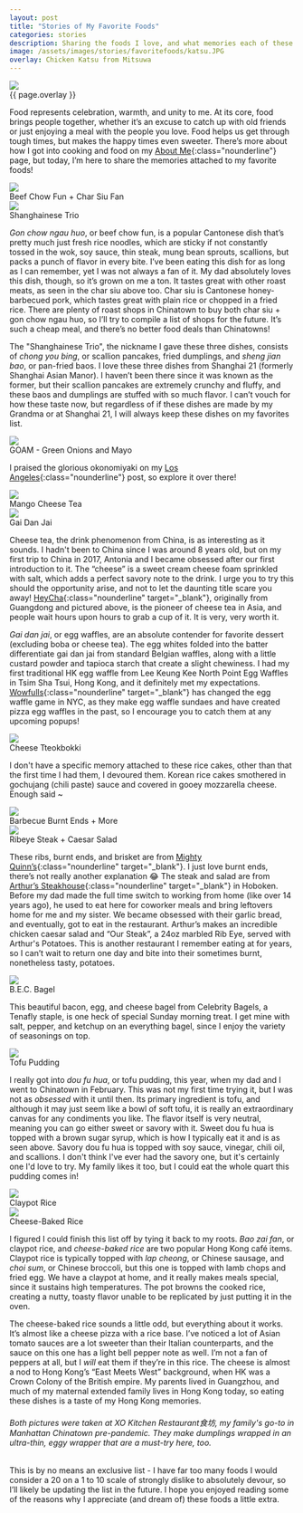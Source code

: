 ```yaml
---
layout: post
title: "Stories of My Favorite Foods"
categories: stories
description: Sharing the foods I love, and what memories each of these foods hold. From Okonomiyaki to Cheese Baked Rice to Cheese Tea, see them all!
image: /assets/images/stories/favoritefoods/katsu.JPG
overlay: Chicken Katsu from Mitsuwa
---
```

<div class="singleimagecontainer">
    <img src="{{ page.image }}" class="image">
    <div class="singleimageoverlay">{{ page.overlay }}</div>    
</div>

Food represents celebration, warmth, and unity to me. At its core, food brings people together, whether it’s an excuse to catch up with old friends or just enjoying a meal with the people you love. Food helps us get through tough times, but makes the happy times even sweeter. There’s more about how I got into cooking and food on my [About Me](/aboutme.html){:class="nounderline"} page, but today, I’m here to share the memories attached to my favorite foods!

<div class="flex-container">
  <div class="flex-item">
        <img src="/assets/images/beyond/china/gzcafe.JPG" class="image">
        <div class="flexoverlay">Beef Chow Fun + Char Siu Fan</div>
  </div>
  <div class="flex-item">
        <img src="/assets/images/stories/favoritefoods/triodumpling.jpg" class="image">
        <div class="flexoverlay">Shanghainese Trio</div>
  </div>
</div>

*Gon chow ngau huo*, or beef chow fun, is a popular Cantonese dish that’s pretty much just fresh rice noodles, which are sticky if not constantly tossed in the wok, soy sauce, thin steak, mung bean sprouts, scallions, but packs a punch of flavor in every bite. I’ve been eating this dish for as long as I can remember, yet I was not always a fan of it. My dad absolutely loves this dish, though, so it’s grown on me a ton. It tastes great with other roast meats, as seen in the char siu above too. Char siu is Cantonese honey-barbecued pork, which tastes great with plain rice or chopped in a fried rice. There are plenty of roast shops in Chinatown to buy both char siu + gon chow ngau huo, so I’ll try to compile a list of shops for the future. It’s such a cheap meal, and there’s no better food deals than Chinatowns!

The "Shanghainese Trio", the nickname I gave these three dishes, consists of *chong you bing*, or scallion pancakes, fried dumplings, and *sheng jian bao*, or pan-fried baos. I love these three dishes from Shanghai 21 (formerly Shanghai Asian Manor). I haven’t been there since it was known as the former, but their scallion pancakes are extremely crunchy and fluffy, and these baos and dumplings are stuffed with so much flavor. I can’t vouch for how these taste now, but regardless of if these dishes are made by my Grandma or at Shanghai 21, I will always keep these dishes on my favorites list.

<div class="singleimagecontainer">
    <img src="/assets/images/beyond/losangeles/okonomiyaki.JPG" class="image">
    <div class="singleimageoverlay">
        GOAM - Green Onions and Mayo
    </div>
</div>

I praised the glorious okonomiyaki on my [Los Angeles](/beyond/losangeles#okonomiyaki){:class="nounderline"} post, so explore it over there!

<div class="flex-container">
  <div class="flex-item">
        <img src="/assets/images/beyond/china/cheesetea.jpg" class="image">
        <div class="flexoverlay">Mango Cheese Tea</div>
  </div>
  <div class="flex-item">
        <img src="/assets/images/beyond/hongkong/hkwaffle.jpg" class="image">
        <div class="flexoverlay">Gai Dan Jai</div>
  </div>
</div>

Cheese tea, the drink phenomenon from China, is as interesting as it sounds. I hadn't been to China since I was around 8 years old, but on my first trip to China in 2017, Antonia and I became obsessed after our first introduction to it. The “cheese” is a sweet cream cheese foam sprinkled with salt, which adds a perfect savory note to the drink. I urge you to try this should the opportunity arise, and not to let the daunting title scare you away! [HeyCha](https://www.heytea.com/aboutUsEn.html){:class="nounderline" target="_blank"}, originally from Guangdong and pictured above, is the pioneer of cheese tea in Asia, and people wait hours upon hours to grab a cup of it. It is very, very worth it. 

*Gai dan jai*, or egg waffles, are an absolute contender for favorite dessert (excluding boba or cheese tea). The egg whites folded into the batter differentiate gai dan jai from standard Belgian waffles, along with a little custard powder and tapioca starch that create a slight chewiness. I had my first traditional HK egg waffle from Lee Keung Kee North Point Egg Waffles in Tsim Sha Tsui, Hong Kong, and it definitely met my expectations. [Wowfulls](http://wowfulls.com/){:class="nounderline" target="_blank"} has changed the egg waffle game in NYC, as they make egg waffle sundaes and have created pizza egg waffles in the past, so I encourage you to catch them at any upcoming popups!

<div class="singleimagecontainer">
    <img src="/assets/images/stories/favoritefoods/tteokbokki.JPG" class="image">
    <div class="singleimageoverlay">
        Cheese Tteokbokki
    </div>    
</div>

I don't have a specific memory attached to these rice cakes, other than that the first time I had them, I devoured them. Korean rice cakes smothered in gochujang (chili paste) sauce and covered in gooey mozzarella cheese. Enough said ~

<div class="flex-container">
  <div class="flex-item">
        <img src="/assets/images/stories/favoritefoods/mightyquinns.jpg" class="image">
        <div class="flexoverlay">Barbecue Burnt Ends + More</div>
  </div>
  <div class="flex-item">
        <img src="/assets/images/stories/favoritefoods/arthurssteak.JPG" class="image">
        <div class="flexoverlay">Ribeye Steak + Caesar Salad</div>
  </div>
</div>

These ribs, burnt ends, and brisket are from [Mighty Quinn’s](https://www.mightyquinnsbbq.com/){:class="nounderline" target="_blank"}. I just love burnt ends, there’s not really another explanation 😂 The steak and salad are from [Arthur’s Steakhouse](https://arthurshoboken.com/){:class="nounderline" target="_blank"} in Hoboken. Before my dad made the full time switch to working from home (like over 14 years ago), he used to eat here for coworker meals and bring leftovers home for me and my sister. We became obsessed with their garlic bread, and eventually, got to eat in the restaurant. Arthur’s makes an incredible chicken caesar salad and “Our Steak”, a 24oz marbled Rib Eye, served with Arthur's Potatoes. This is another restaurant I remember eating at for years, so I can’t wait to return one day and bite into their sometimes burnt, nonetheless tasty, potatoes. 

<div class="singleimagecontainer">
    <img src="/assets/images/stories/favoritefoods/becbagel.jpg" class="image">
    <div class="singleimageoverlay">
        B.E.C. Bagel
    </div>    
</div>

This beautiful bacon, egg, and cheese bagel from Celebrity Bagels, a Tenafly staple, is one heck of special Sunday morning treat. I get mine with salt, pepper, and ketchup on an everything bagel, since I enjoy the variety of seasonings on top.

<div class="singleimagecontainer">
    <img src="/assets/images/stories/favoritefoods/tofupudding.jpg" class="image">
    <div class="singleimageoverlay">
        Tofu Pudding
    </div>    
</div>

I really got into *dou fu hua*, or tofu pudding, this year, when my dad and I went to Chinatown in February. This was not my first time trying it, but I was not as *obsessed* with it until then. Its primary ingredient is tofu, and although it may just seem like a bowl of soft tofu, it is really an extraordinary canvas for any condiments you like. The flavor itself is very neutral, meaning you can go either sweet or savory with it. Sweet dou fu hua is topped with a brown sugar syrup, which is how I typically eat it and is as seen above. Savory dou fu hua is topped with soy sauce, vinegar, chili oil, and scallions. I don't think I've ever had the savory one, but it's certainly one I'd love to try. My family likes it too, but I could eat the whole quart this pudding comes in!

<div class="flex-container">
  <div class="flex-item">
        <img src="/assets/images/stories/favoritefoods/claypotrice.JPG" class="image">
        <div class="flexoverlay">Claypot Rice</div>
  </div>
  <div class="flex-item">
        <img src="/assets/images/stories/favoritefoods/cheesebakedrice.JPG" class="image">
        <div class="flexoverlay">Cheese-Baked Rice</div>
  </div>
</div>

I figured I could finish this list off by tying it back to my roots. *Bao zai fan*, or claypot rice, and *cheese-baked rice* are two popular Hong Kong café items. Claypot rice is typically topped with *lap cheong*, or Chinese sausage, and *choi sum*, or Chinese broccoli, but this one is topped with lamb chops and fried egg. We have a claypot at home, and it really makes meals special, since it sustains high temperatures. The pot browns the cooked rice, creating a nutty, toasty flavor unable to be replicated by just putting it in the oven. 

The cheese-baked rice sounds a little odd, but everything about it works. It’s almost like a cheese pizza with a rice base. I’ve noticed a lot of Asian tomato sauces are a lot sweeter than their Italian counterparts, and the sauce on this one has a light bell pepper note as well. I’m not a fan of peppers at all, but I *will* eat them if they’re in this rice. The cheese is almost a nod to Hong Kong’s “East Meets West” background, when HK was a Crown Colony of the British empire. My parents lived in Guangzhou, and much of my maternal extended family lives in Hong Kong today, so eating these dishes is a taste of my Hong Kong memories. 

###### Both pictures were taken at XO Kitchen Restaurant食坊, my family's go-to in Manhattan Chinatown pre-pandemic. They make dumplings wrapped in an ultra-thin, eggy wrapper that are a must-try here, too.

This is by no means an exclusive list - I have far too many foods I would consider a 20 on a 1 to 10 scale of strongly dislike to absolutely devour, so I’ll likely be updating the list in the future. I hope you enjoyed reading some of the reasons why I appreciate (and dream of) these foods a little extra.